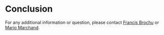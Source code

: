 # Conclusion

For any additional information or question, please contact [Francis Brochu](mailto:francis.brochu.2@ulaval.ca) or [Mario Marchand](mailto:mario.marchand@ift.ulaval.ca).
